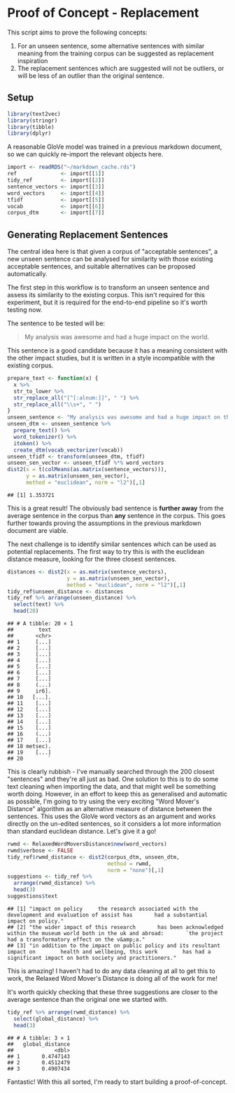 Proof of Concept - Replacement
================

This script aims to prove the following concepts:

1.  For an unseen sentence, some alternative sentences with similar meaning from the training corpus can be suggested as replacement inspiration
2.  The replacement sentences which are suggested will not be outliers, or will be less of an outlier than the original sentence.

Setup
-----

``` r
library(text2vec)
library(stringr)
library(tibble)
library(dplyr)
```

A reasonable GloVe model was trained in a previous markdown document, so we can quickly re-import the relevant objects here.

``` r
import <- readRDS("~/markdown_cache.rds")
ref              <- import[[1]]
tidy_ref         <- import[[2]]
sentence_vectors <- import[[3]]
word_vectors     <- import[[4]]
tfidf            <- import[[5]]
vocab            <- import[[6]]
corpus_dtm       <- import[[7]]
```

Generating Replacement Sentences
--------------------------------

The central idea here is that given a corpus of "acceptable sentences", a new unseen sentence can be analysed for similarity with those existing acceptable sentences, and suitable alternatives can be proposed automatically.

The first step in this workflow is to transform an unseen sentence and assess its similarity to the existing corpus. This isn't required for this experiment, but it is required for the end-to-end pipeline so it's worth testing now.

The sentence to be tested will be:

> My analysis was awesome and had a huge impact on the world.

This sentence is a good candidate because it has a meaning consistent with the other impact studies, but it is written in a style incompatible with the existing corpus.

``` r
prepare_text <- function(x) {
  x %>% 
  str_to_lower %>% 
  str_replace_all("[^[:alnum:]]", " ") %>% 
  str_replace_all("\\s+", " ")
}
unseen_sentence <- "My analysis was awesome and had a huge impact on the world."
unseen_dtm <- unseen_sentence %>% 
  prepare_text() %>% 
  word_tokenizer() %>% 
  itoken() %>% 
  create_dtm(vocab_vectorizer(vocab)) 
unseen_tfidf <- transform(unseen_dtm, tfidf)
unseen_sen_vector <- unseen_tfidf %*% word_vectors
dist2(x = t(colMeans(as.matrix(sentence_vectors))), 
      y = as.matrix(unseen_sen_vector), 
      method = "euclidean", norm = "l2")[,1]
```

    ## [1] 1.353721

This is a great result! The obviously bad sentence is **further away** from the average sentence in the corpus than **any** sentence in the corpus. This goes further towards proving the assumptions in the previous markdown document are viable.

The next challenge is to identify similar sentences which can be used as potential replacements. The first way to try this is with the euclidean distance measure, looking for the three closest sentences.

``` r
distances <- dist2(x = as.matrix(sentence_vectors), 
                   y = as.matrix(unseen_sen_vector), 
                   method = "euclidean", norm = "l2")[,1]
tidy_ref$unseen_distance <- distances
tidy_ref %>% arrange(unseen_distance) %>% 
  select(text) %>% 
  head(20)
```

    ## # A tibble: 20 × 1
    ##        text
    ##       <chr>
    ## 1     [...]
    ## 2     [...]
    ## 3     [...]
    ## 4     [...]
    ## 5     [...]
    ## 6     [...]
    ## 7     [...]
    ## 8     (...)
    ## 9     ir6].
    ## 10   [...].
    ## 11    [...]
    ## 12    [...]
    ## 13    [...]
    ## 14    [...]
    ## 15    [...]
    ## 16    (...)
    ## 17    [...]
    ## 18 metsec).
    ## 19    [...]
    ## 20        `

This is clearly rubbish - I've manually searched through the 200 closest "sentences" and they're all just as bad. One solution to this is to do some text cleaning when importing the data, and that might well be something worth doing. However, in an effort to keep this as generalised and automatic as possible, I'm going to try using the very exciting "Word Mover's Distance" algorithm as an alternative measure of distance between the sentences. This uses the GloVe word vectors as an argument and works directly on the un-edited sentences, so it considers a lot more information than standard euclidean distance. Let's give it a go!

``` r
rwmd <- RelaxedWordMoversDistance$new(word_vectors)
rwmd$verbose <- FALSE
tidy_ref$rwmd_distance <- dist2(corpus_dtm, unseen_dtm, 
                                method = rwmd, 
                                norm = "none")[,1]
suggestions <- tidy_ref %>% 
  arrange(rwmd_distance) %>% 
  head(3)
suggestions$text
```

    ## [1] "impact on policy     the research associated with the development and evaluation of assist has       had a substantial impact on policy."                                            
    ## [2] "the wider impact of this research       has been acknowledged within the museum world both in the uk and abroad:       `the project had a transformatory effect on the v&amp;a."     
    ## [3] "in addition to the impact on public policy and its resultant impact on        health and wellbeing, this work        has had a significant impact on both society and practitioners."

This is amazing! I haven't had to do any data cleaning at all to get this to work, the Relaxed Word Mover's Distance is doing all of the work for me!

It's worth quickly checking that these three suggestions are closer to the average sentence than the original one we started with.

``` r
tidy_ref %>% arrange(rwmd_distance) %>% 
  select(global_distance) %>% 
  head(3)
```

    ## # A tibble: 3 × 1
    ##   global_distance
    ##             <dbl>
    ## 1       0.4747143
    ## 2       0.4512479
    ## 3       0.4907434

Fantastic! With this all sorted, I'm ready to start building a proof-of-concept.
